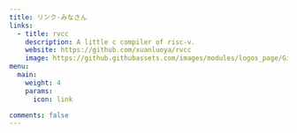 ```yaml
---
title: リンク·みなさん
links:
  - title: rvcc
    description: A little c compiler of risc-v.
    website: https://github.com/xuanluoya/rvcc
    image: https://github.githubassets.com/images/modules/logos_page/GitHub-Mark.png
menu:
  main:
    weight: 4
    params:
      icon: link

comments: false
---
```


